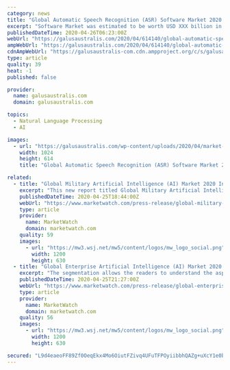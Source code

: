 ```yaml
---
category: news
title: "Global Automatic Speech Recognition (ASR) Software Market 2020 Top Key Players | Brainasoft, Nuance, LilySpeech, Smart Action Company, Lyrix"
excerpt: "Software Market was estimated to be worth USD XXX billion in 2017 and is projected to reach USD XXX billion by the end of 2023, growing at a CAGR of XX% over the forecast period of 2018-2023. The Automatic Speech Recognition (ASR) Software industry is highly competitive,"
publishedDateTime: 2020-04-26T06:23:00Z
webUrl: "https://galusaustralis.com/2020/04/614140/global-automatic-speech-recognition-asr-software-market-2020-top-key-players-brainasoft-nuance-lilyspeech-smart-action-company-lyrix/"
ampWebUrl: "https://galusaustralis.com/2020/04/614140/global-automatic-speech-recognition-asr-software-market-2020-top-key-players-brainasoft-nuance-lilyspeech-smart-action-company-lyrix/amp/"
cdnAmpWebUrl: "https://galusaustralis-com.cdn.ampproject.org/c/s/galusaustralis.com/2020/04/614140/global-automatic-speech-recognition-asr-software-market-2020-top-key-players-brainasoft-nuance-lilyspeech-smart-action-company-lyrix/amp/"
type: article
quality: 39
heat: -1
published: false

provider:
  name: galusaustralis.com
  domain: galusaustralis.com

topics:
  - Natural Language Processing
  - AI

images:
  - url: "https://galusaustralis.com/wp-content/uploads/2020/04/market-research-reports-11.jpg"
    width: 1024
    height: 614
    title: "Global Automatic Speech Recognition (ASR) Software Market 2020 Top Key Players | Brainasoft, Nuance, LilySpeech, Smart Action Company, Lyrix"

related:
  - title: "Global Military Artificial Intelligence (AI) Market 2020 Industry Growth, Top Players, Segmentation and Forecast to 2025"
    excerpt: "This new report titled Global Military Artificial Intelligence (AI) Market Growth (Status and Outlook) 2020-2025 has been added by MarketandResearch.biz to provide a detailed analysis of the market covering market trends,"
    publishedDateTime: 2020-04-25T18:44:00Z
    webUrl: "https://www.marketwatch.com/press-release/global-military-artificial-intelligence-ai-market-2020-industry-growth-top-players-segmentation-and-forecast-to-2025-2020-04-25"
    type: article
    provider:
      name: MarketWatch
      domain: marketwatch.com
    quality: 59
    images:
      - url: "https://mw3.wsj.net/mw5/content/logos/mw_logo_social.png"
        width: 1200
        height: 630
  - title: "Global Enterprise Artificial Intelligence (AI) Market 2020 Industry Growth, Top Players, Segmentation and Forecast to 2025"
    excerpt: "The segmentation allows the readers to understand the aspects of the global Enterprise Artificial Intelligence (AI) market such as its products, available technologies, and applications of the same. The segmentation is represented in a manner to describe their development over the years and the course they are likely to take in the upcoming years."
    publishedDateTime: 2020-04-25T21:27:00Z
    webUrl: "https://www.marketwatch.com/press-release/global-enterprise-artificial-intelligence-ai-market-2020-industry-growth-top-players-segmentation-and-forecast-to-2025-2020-04-25"
    type: article
    provider:
      name: MarketWatch
      domain: marketwatch.com
    quality: 56
    images:
      - url: "https://mw3.wsj.net/mw5/content/logos/mw_logo_social.png"
        width: 1200
        height: 630

secured: "L9d4eaeoFF89Zf0OeqEkx4Mo6OiutFZivq4UFuTFPOyiibbhQAZg+uXcY1e0broMbBj1jI/PJ6Ymjm5VM/F2J4Oqp1B3OOaDV10axNBxJzB2lDGU3y7+/M82Ucsy5mHp5SI6B3uhmjUe1LyMC1cLzHQuhCXyCkkTl+UVDFB4DyM/PnruzzKgw8nI/RJ5Y/y20OwYsBVcFdZu22CG8Z8XZLYr4D+KnDFvRYHkmrx1hZX9xI7nMMZQsHSgVMrxlVgV91Q+VlCec2N4F/d6dQSJjOxDllJOGYBwwjC0w6aq1kP6EyQ+Wih0eRD75ELzh9HT;x9C3kdbMWt0wMT5y5Wy6XA=="
---
```


